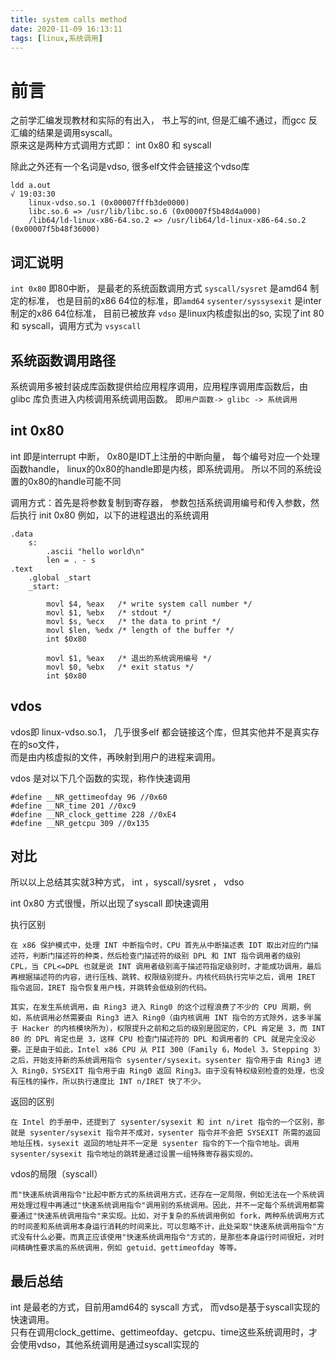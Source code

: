 ```yaml
---
title: system calls method
date: 2020-11-09 16:13:11
tags: [linux,系统调用]
---
```


# 前言

之前学汇编发现教材和实际的有出入， 书上写的int, 但是汇编不通过，而gcc 反汇编的结果是调用syscall。  
原来这是两种方式调用方式即： int  0x80 和 syscall  

除此之外还有一个名词是vdso,  很多elf文件会链接这个vdso库

```
ldd a.out                                                                                                                                                                                                                   √ 19:03:30 
	linux-vdso.so.1 (0x00007fffb3de0000)
	libc.so.6 => /usr/lib/libc.so.6 (0x00007f5b48d4a000)
	/lib64/ld-linux-x86-64.so.2 => /usr/lib64/ld-linux-x86-64.so.2 (0x00007f5b48f36000)

```

## 词汇说明

`int 0x80` 即80中断， 是最老的系统函数调用方式
`syscall/sysret` 是amd64 制定的标准， 也是目前的x86 64位的标准，即`amd64`
`sysenter/syssysexit` 是inter制定的x86 64位标准， 目前已被放弃
`vdso` 是linux内核虚拟出的so, 实现了int 80 和 syscall，调用方式为 `vsyscall`

## 系统函数调用路径 

系统调用多被封装成库函数提供给应用程序调用，应用程序调用库函数后，由 glibc 库负责进入内核调用系统调用函数。
即`用户函数-> glibc -> 系统调用`

## int 0x80

int 即是interrupt 中断， 0x80是IDT上注册的中断向量， 每个编号对应一个处理函数handle， linux的0x80的handle即是内核，即系统调用。
所以不同的系统设置的0x80的handle可能不同

调用方式：首先是将参数复制到寄存器， 参数包括系统调用编号和传入参数，然后执行 init  0x80 
例如，以下的进程退出的系统调用
```
.data
    s:
        .ascii "hello world\n"
        len = . - s
.text
    .global _start
    _start:

        movl $4, %eax   /* write system call number */
        movl $1, %ebx   /* stdout */
        movl $s, %ecx   /* the data to print */
        movl $len, %edx /* length of the buffer */
        int $0x80

        movl $1, %eax   /* 退出的系统调用编号 */
        movl $0, %ebx   /* exit status */
        int $0x80
```

## vdos 

vdos即 linux-vdso.so.1， 几乎很多elf 都会链接这个库，但其实他并不是真实存在的so文件，  
而是由内核虚拟的文件，再映射到用户的进程来调用。

vdos  是对以下几个函数的实现，称作快速调用

```
#define __NR_gettimeofday 96 //0x60
#define __NR_time 201 //0xc9
#define __NR_clock_gettime 228 //0xE4
#define __NR_getcpu 309 //0x135
```

## 对比

所以以上总结其实就3种方式， int ，syscall/sysret ， vdso

int 0x80 方式很慢，所以出现了syscall 即快速调用

执行区别
```
在 x86 保护模式中，处理 INT 中断指令时，CPU 首先从中断描述表 IDT 取出对应的门描述符，判断门描述符的种类，然后检查门描述符的级别 DPL 和 INT 指令调用者的级别 CPL，当 CPL<=DPL 也就是说 INT 调用者级别高于描述符指定级别时，才能成功调用，最后再根据描述符的内容，进行压栈、跳转、权限级别提升。内核代码执行完毕之后，调用 IRET 指令返回，IRET 指令恢复用户栈，并跳转会低级别的代码。

其实，在发生系统调用，由 Ring3 进入 Ring0 的这个过程浪费了不少的 CPU 周期，例如，系统调用必然需要由 Ring3 进入 Ring0（由内核调用 INT 指令的方式除外，这多半属于 Hacker 的内核模块所为），权限提升之前和之后的级别是固定的，CPL 肯定是 3，而 INT 80 的 DPL 肯定也是 3，这样 CPU 检查门描述符的 DPL 和调用者的 CPL 就是完全没必要。正是由于如此，Intel x86 CPU 从 PII 300（Family 6，Model 3，Stepping 3）之后，开始支持新的系统调用指令 sysenter/sysexit。sysenter 指令用于由 Ring3 进入 Ring0，SYSEXIT 指令用于由 Ring0 返回 Ring3。由于没有特权级别检查的处理，也没有压栈的操作，所以执行速度比 INT n/IRET 快了不少。
```

返回的区别
```
在 Intel 的手册中，还提到了 sysenter/sysexit 和 int n/iret 指令的一个区别，那就是 sysenter/sysexit 指令并不成对，sysenter 指令并不会把 SYSEXIT 所需的返回地址压栈，sysexit 返回的地址并不一定是 sysenter 指令的下一个指令地址。调用 sysenter/sysexit 指令地址的跳转是通过设置一组特殊寄存器实现的。
```

vdos的局限（syscall）
```
而"快速系统调用指令"比起中断方式的系统调用方式，还存在一定局限，例如无法在一个系统调用处理过程中再通过"快速系统调用指令"调用别的系统调用。因此，并不一定每个系统调用都需要通过"快速系统调用指令"来实现。比如，对于复杂的系统调用例如 fork，两种系统调用方式的时间差和系统调用本身运行消耗的时间来比，可以忽略不计，此处采取"快速系统调用指令"方式没有什么必要。而真正应该使用"快速系统调用指令"方式的，是那些本身运行时间很短，对时间精确性要求高的系统调用，例如 getuid、gettimeofday 等等。
```

## 最后总结

int 是最老的方式，目前用amd64的 syscall 方式， 而vdso是基于syscall实现的快速调用。  
只有在调用clock_gettime、gettimeofday、getcpu、time这些系统调用时，才会使用vdso，其他系统调用是通过syscall实现的


